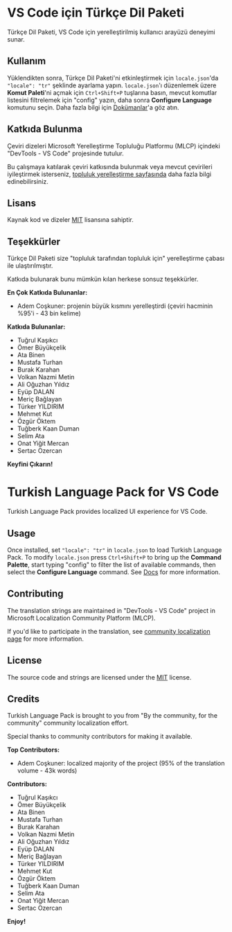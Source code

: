 # VS Code için Türkçe Dil Paketi

Türkçe Dil Paketi, VS Code için yerelleştirilmiş kullanıcı arayüzü deneyimi sunar.

## Kullanım

Yüklendikten sonra, Türkçe Dil Paketi'ni etkinleştirmek için `locale.json`'da `"locale": "tr"` şeklinde ayarlama yapın. `locale.json`'ı düzenlemek üzere **Komut Paleti**'ni açmak için `Ctrl+Shift+P` tuşlarına basın, mevcut komutlar listesini filtrelemek için "config" yazın, daha sonra **Configure Language** komutunu seçin. Daha fazla bilgi için [Dokümanlar](https://go.microsoft.com/fwlink/?LinkId=761051)'a göz atın.

## Katkıda Bulunma

Çeviri dizeleri Microsoft Yerelleştirme Topluluğu Platformu (MLCP) içindeki "DevTools - VS Code" projesinde tutulur.

Bu çalışmaya katılarak çeviri katkısında bulunmak veya mevcut çevirileri iyileştirmek isterseniz, [topluluk yerelleştirme sayfasında](https://aka.ms/vscodeloc) daha fazla bilgi edinebilirsiniz.

## Lisans

Kaynak kod ve dizeler [MIT](https://github.com/Microsoft/vscode-loc/blob/master/LICENSE.md) lisansına sahiptir.

## Teşekkürler

Türkçe Dil Paketi size "topluluk tarafından topluluk için" yerelleştirme çabası ile ulaştırılmıştır.

Katkıda bulunarak bunu mümkün kılan herkese sonsuz teşekkürler.

**En Çok Katkıda Bulunanlar:**

* Adem Coşkuner: projenin büyük kısmını yerelleştirdi (çeviri hacminin %95'i - 43 bin kelime)

**Katkıda Bulunanlar:**

* Tuğrul Kaşıkcı
* Ömer Büyükçelik
* Ata Binen
* Mustafa Turhan
* Burak Karahan
* Volkan Nazmi Metin
* Ali Oğuzhan Yıldız
* Eyüp DALAN
* Meriç Bağlayan
* Türker YILDIRIM
* Mehmet Kut
* Özgür Öktem
* Tuğberk Kaan Duman
* Selim Ata
* Onat Yiğit Mercan
* Sertac Ozercan

**Keyfini Çıkarın!**

# Turkish Language Pack for VS Code

Turkish Language Pack provides localized UI experience for VS Code.

## Usage

Once installed, set `"locale": "tr"` in `locale.json` to load Turkish Language Pack. To modify `locale.json` press `Ctrl+Shift+P` to bring up the **Command Palette**, start typing "config" to filter the list of available commands, then select the **Configure Language** command. See [Docs](https://go.microsoft.com/fwlink/?LinkId=761051) for more information.

## Contributing

The translation strings are maintained in "DevTools - VS Code" project in Microsoft Localization Community Platform (MLCP).

If you'd like to participate in the translation, see [community localization page](https://aka.ms/vscodeloc) for more information.

## License

The source code and strings are licensed under the [MIT](https://github.com/Microsoft/vscode-loc/blob/master/LICENSE.md) license.

## Credits

Turkish Language Pack is brought to you from "By the community, for the community" community localization effort.

Special thanks to community contributors for making it available.

**Top Contributors:**

* Adem Coşkuner: localized majority of the project (95% of the translation volume - 43k words)

**Contributors:**

* Tuğrul Kaşıkcı
* Ömer Büyükçelik
* Ata Binen
* Mustafa Turhan
* Burak Karahan
* Volkan Nazmi Metin
* Ali Oğuzhan Yıldız
* Eyüp DALAN
* Meriç Bağlayan
* Türker YILDIRIM
* Mehmet Kut
* Özgür Öktem
* Tuğberk Kaan Duman
* Selim Ata
* Onat Yiğit Mercan
* Sertac Ozercan


**Enjoy!**
